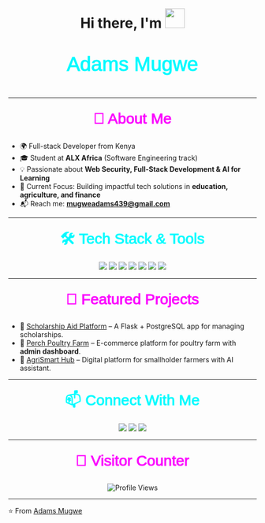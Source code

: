 <!-- Animated Waving Hand with Neon Text -->
<h1 align="center">
  Hi there, I'm 
  <span>
    <img src="https://raw.githubusercontent.com/MartinHeinz/MartinHeinz/master/wave.gif" width="40px">
  </span>
</h1>

<p align="center">
  <svg viewBox="0 0 500 100">
    <text x="50%" y="50%" dominant-baseline="middle" text-anchor="middle" 
          style="font-family: Arial, sans-serif; font-size: 40px; fill: #00ffff; 
          stroke: #00ffff; stroke-width: 1px;">
      Adams Mugwe
      <animate attributeName="stroke-width" values="1;3;1" dur="2s" repeatCount="indefinite" />
      <animate attributeName="fill" values="#00ffff;#ff00ff;#00ffff" dur="3s" repeatCount="indefinite" />
    </text>
  </svg>
</p>

---

<!-- About Me -->
<p align="center">
  <svg viewBox="0 0 500 60">
    <text x="50%" y="50%" dominant-baseline="middle" text-anchor="middle" 
          style="font-family: Arial, sans-serif; font-size: 30px; fill: #ff00ff; 
          stroke: #ff00ff; stroke-width: 1px;">
      🚀 About Me
      <animate attributeName="stroke-width" values="1;3;1" dur="2s" repeatCount="indefinite" />
      <animate attributeName="fill" values="#ff00ff;#00ffff;#ff00ff" dur="3s" repeatCount="indefinite" />
    </text>
  </svg>
</p>

- 🌍 Full-stack Developer from Kenya  
- 🎓 Student at **ALX Africa** (Software Engineering track)  
- 💡 Passionate about **Web Security, Full-Stack Development & AI for Learning**  
- 🎯 Current Focus: Building impactful tech solutions in **education, agriculture, and finance**  
- 📬 Reach me: **mugweadams439@gmail.com**

---

<!-- Tech Stack -->
<p align="center">
  <svg viewBox="0 0 500 60">
    <text x="50%" y="50%" dominant-baseline="middle" text-anchor="middle" 
          style="font-family: Arial, sans-serif; font-size: 30px; fill: #00ffff; 
          stroke: #00ffff; stroke-width: 1px;">
      🛠️ Tech Stack & Tools
      <animate attributeName="stroke-width" values="1;3;1" dur="2s" repeatCount="indefinite" />
      <animate attributeName="fill" values="#00ffff;#ff00ff;#00ffff" dur="3s" repeatCount="indefinite" />
    </text>
  </svg>
</p>

<p align="center">
  <img src="https://img.shields.io/badge/HTML5-E34F26?style=for-the-badge&logo=html5&logoColor=white" />
  <img src="https://img.shields.io/badge/CSS3-1572B6?style=for-the-badge&logo=css3&logoColor=white" />
  <img src="https://img.shields.io/badge/JavaScript-F7DF1E?style=for-the-badge&logo=javascript&logoColor=black" />
  <img src="https://img.shields.io/badge/Python-3776AB?style=for-the-badge&logo=python&logoColor=white" />
  <img src="https://img.shields.io/badge/Flask-000000?style=for-the-badge&logo=flask&logoColor=white" />
  <img src="https://img.shields.io/badge/PostgreSQL-316192?style=for-the-badge&logo=postgresql&logoColor=white" />
  <img src="https://img.shields.io/badge/GitHub-181717?style=for-the-badge&logo=github&logoColor=white" />
</p>

---

<!-- Featured Projects -->
<p align="center">
  <svg viewBox="0 0 500 60">
    <text x="50%" y="50%" dominant-baseline="middle" text-anchor="middle" 
          style="font-family: Arial, sans-serif; font-size: 30px; fill: #ff00ff; 
          stroke: #ff00ff; stroke-width: 1px;">
      🌟 Featured Projects
      <animate attributeName="stroke-width" values="1;3;1" dur="2s" repeatCount="indefinite" />
      <animate attributeName="fill" values="#ff00ff;#00ffff;#ff00ff" dur="3s" repeatCount="indefinite" />
    </text>
  </svg>
</p>

- 🏫 [Scholarship Aid Platform](https://github.com/ADAMSmugwe/scholarship_portal) – A Flask + PostgreSQL app for managing scholarships.  
- 🐔 [Perch Poultry Farm](#) – E-commerce platform for poultry farm with **admin dashboard**.  
- 🌱 [AgriSmart Hub](#) – Digital platform for smallholder farmers with AI assistant.  

---

<!-- Connect With Me -->
<p align="center">
  <svg viewBox="0 0 500 60">
    <text x="50%" y="50%" dominant-baseline="middle" text-anchor="middle" 
          style="font-family: Arial, sans-serif; font-size: 30px; fill: #00ffff; 
          stroke: #00ffff; stroke-width: 1px;">
      📫 Connect With Me
      <animate attributeName="stroke-width" values="1;3;1" dur="2s" repeatCount="indefinite" />
      <animate attributeName="fill" values="#00ffff;#ff00ff;#00ffff" dur="3s" repeatCount="indefinite" />
    </text>
  </svg>
</p>

<p align="center">
  <a href="mailto:mugweadams439@gmail.com"><img src="https://img.shields.io/badge/Gmail-D14836?style=for-the-badge&logo=gmail&logoColor=white" /></a>
  <a href="https://github.com/ADAMSmugwe"><img src="https://img.shields.io/badge/GitHub-100000?style=for-the-badge&logo=github&logoColor=white" /></a>
  <a href="https://www.linkedin.com"><img src="https://img.shields.io/badge/LinkedIn-0077B5?style=for-the-badge&logo=linkedin&logoColor=white" /></a>
</p>

---

<!-- Visitor Counter -->
<p align="center">
  <svg viewBox="0 0 500 60">
    <text x="50%" y="50%" dominant-baseline="middle" text-anchor="middle" 
          style="font-family: Arial, sans-serif; font-size: 30px; fill: #ff00ff; 
          stroke: #ff00ff; stroke-width: 1px;">
      👀 Visitor Counter
      <animate attributeName="stroke-width" values="1;3;1" dur="2s" repeatCount="indefinite" />
      <animate attributeName="fill" values="#ff00ff;#00ffff;#ff00ff" dur="3s" repeatCount="indefinite" />
    </text>
  </svg>
</p>

<p align="center">
  <img src="https://komarev.com/ghpvc/?username=ADAMSmugwe&style=for-the-badge&color=blue" alt="Profile Views"/>
</p>

---

⭐️ From [Adams Mugwe](https://github.com/ADAMSmugwe)
